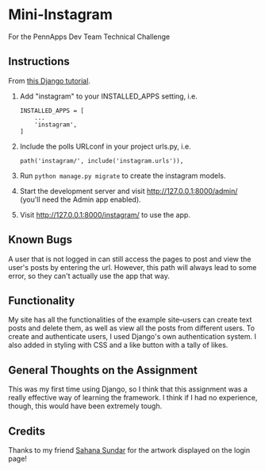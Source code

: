 # Mini-Instagram
For the PennApps Dev Team Technical Challenge

## Instructions
From [this Django tutorial](https://docs.djangoproject.com/en/3.0/intro/reusable-apps/).
1. Add "instagram" to your INSTALLED_APPS setting, i.e.
    ```
    INSTALLED_APPS = [
        ...
        'instagram',
    ]
    ```

2. Include the polls URLconf in your project urls.py, i.e.
    ```
    path('instagram/', include('instagram.urls')),
    ```

3. Run ``python manage.py migrate`` to create the instagram models.

4. Start the development server and visit http://127.0.0.1:8000/admin/ 
    (you'll need the Admin app enabled).

5. Visit http://127.0.0.1:8000/instagram/ to use the app.

## Known Bugs
A user that is not logged in can still access the pages to post and view the user's posts by entering the url. However, this path will always lead to some error, so they can't actually use the app that way.

## Functionality
My site has all the functionalities of the example site–users can create text posts and delete them, as well as view all the posts from different users. To create and authenticate users, I used Django's own authentication system. I also added in styling with CSS and a like button with a tally of likes. 

## General Thoughts on the Assignment
This was my first time using Django, so I think that this assignment was a really effective way of learning the framework. I think if I had no experience, though, this would have been extremely tough.

## Credits
Thanks to my friend [Sahana Sundar](https://www.instagram.com/bortlesandotherstuff/) for the artwork displayed on the login page! 